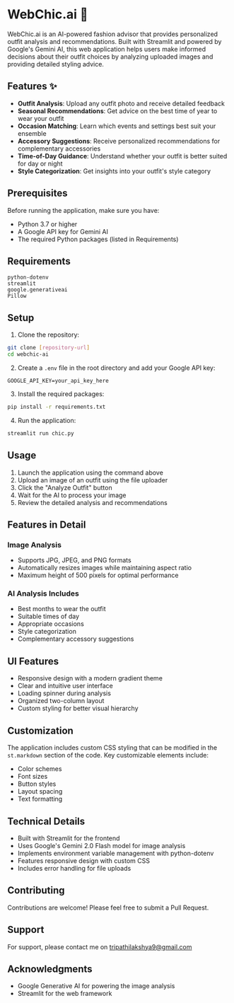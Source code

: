# WebChic.ai 🎀

WebChic.ai is an AI-powered fashion advisor that provides personalized outfit analysis and recommendations. Built with Streamlit and powered by Google's Gemini AI, this web application helps users make informed decisions about their outfit choices by analyzing uploaded images and providing detailed styling advice.

## Features ✨

- **Outfit Analysis**: Upload any outfit photo and receive detailed feedback
- **Seasonal Recommendations**: Get advice on the best time of year to wear your outfit
- **Occasion Matching**: Learn which events and settings best suit your ensemble
- **Accessory Suggestions**: Receive personalized recommendations for complementary accessories
- **Time-of-Day Guidance**: Understand whether your outfit is better suited for day or night
- **Style Categorization**: Get insights into your outfit's style category

## Prerequisites

Before running the application, make sure you have:

- Python 3.7 or higher
- A Google API key for Gemini AI
- The required Python packages (listed in Requirements)

## Requirements

```
python-dotenv
streamlit
google.generativeai
Pillow
```

## Setup

1. Clone the repository:
```bash
git clone [repository-url]
cd webchic-ai
```

2. Create a `.env` file in the root directory and add your Google API key:
```
GOOGLE_API_KEY=your_api_key_here
```

3. Install the required packages:
```bash
pip install -r requirements.txt
```

4. Run the application:
```bash
streamlit run chic.py
```

## Usage

1. Launch the application using the command above
2. Upload an image of an outfit using the file uploader
3. Click the "Analyze Outfit" button
4. Wait for the AI to process your image
5. Review the detailed analysis and recommendations

## Features in Detail

### Image Analysis
- Supports JPG, JPEG, and PNG formats
- Automatically resizes images while maintaining aspect ratio
- Maximum height of 500 pixels for optimal performance

### AI Analysis Includes
- Best months to wear the outfit
- Suitable times of day
- Appropriate occasions
- Style categorization
- Complementary accessory suggestions

## UI Features

- Responsive design with a modern gradient theme
- Clear and intuitive user interface
- Loading spinner during analysis
- Organized two-column layout
- Custom styling for better visual hierarchy

## Customization

The application includes custom CSS styling that can be modified in the `st.markdown` section of the code. Key customizable elements include:

- Color schemes
- Font sizes
- Button styles
- Layout spacing
- Text formatting

## Technical Details

- Built with Streamlit for the frontend
- Uses Google's Gemini 2.0 Flash model for image analysis
- Implements environment variable management with python-dotenv
- Features responsive design with custom CSS
- Includes error handling for file uploads

## Contributing

Contributions are welcome! Please feel free to submit a Pull Request.


## Support

For support, please contact me on tripathilakshya9@gmail.com

## Acknowledgments

- Google Generative AI for powering the image analysis
- Streamlit for the web framework

